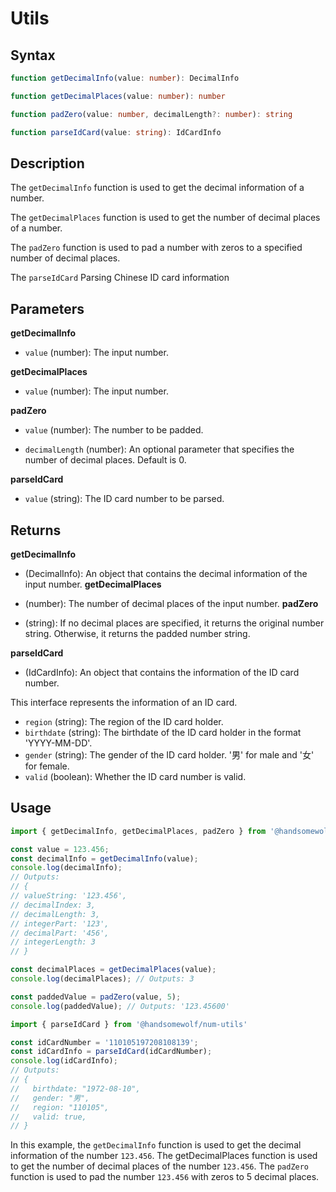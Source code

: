 # Utils

## Syntax
```TypeScript
function getDecimalInfo(value: number): DecimalInfo

function getDecimalPlaces(value: number): number

function padZero(value: number, decimalLength?: number): string

function parseIdCard(value: string): IdCardInfo
```

## Description

The `getDecimalInfo` function is used to get the decimal information of a number. 

The `getDecimalPlaces` function is used to get the number of decimal places of a number. 

The `padZero` function is used to pad a number with zeros to a specified number of decimal places.

The `parseIdCard` Parsing Chinese ID card information

## Parameters

**getDecimalInfo**

- `value` (number): The input number.

**getDecimalPlaces**

- `value` (number): The input number.

**padZero**

- `value` (number): The number to be padded.

- `decimalLength` (number): An optional parameter that specifies the number of decimal places. Default is 0.

**parseIdCard**

- `value` (string): The ID card number to be parsed.

## Returns

**getDecimalInfo**

- (DecimalInfo): An object that contains the decimal information of the input number.
**getDecimalPlaces**

- (number): The number of decimal places of the input number.
**padZero**

- (string): If no decimal places are specified, it returns the original number string. Otherwise, it returns the padded number string.

**parseIdCard**

- (IdCardInfo): An object that contains the information of the ID card number.

This interface represents the information of an ID card.

- `region` (string): The region of the ID card holder.
- `birthdate` (string): The birthdate of the ID card holder in the format 'YYYY-MM-DD'.
- `gender` (string): The gender of the ID card holder. '男' for male and '女' for female.
- `valid` (boolean): Whether the ID card number is valid.

## Usage

```TypeScript
import { getDecimalInfo, getDecimalPlaces, padZero } from '@handsomewolf/num-utils'

const value = 123.456;
const decimalInfo = getDecimalInfo(value);
console.log(decimalInfo);
// Outputs: 
// {
// valueString: '123.456',
// decimalIndex: 3,
// decimalLength: 3,
// integerPart: '123',
// decimalPart: '456',
// integerLength: 3
// }

const decimalPlaces = getDecimalPlaces(value);
console.log(decimalPlaces); // Outputs: 3

const paddedValue = padZero(value, 5);
console.log(paddedValue); // Outputs: '123.45600'

import { parseIdCard } from '@handsomewolf/num-utils'

const idCardNumber = '110105197208108139';
const idCardInfo = parseIdCard(idCardNumber);
console.log(idCardInfo);
// Outputs:
// {
//   birthdate: "1972-08-10",
//   gender: "男",
//   region: "110105",
//   valid: true,
// }
```

In this example, the `getDecimalInfo` function is used to get the decimal information of the number `123.456`. The getDecimalPlaces function is used to get the number of decimal places of the number `123.456`. The `padZero` function is used to pad the number `123.456` with zeros to 5 decimal places.